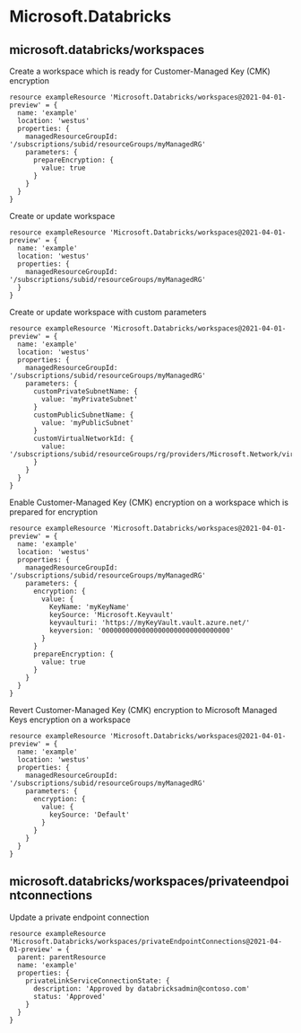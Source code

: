 # Microsoft.Databricks

## microsoft.databricks/workspaces

Create a workspace which is ready for Customer-Managed Key (CMK) encryption
```bicep
resource exampleResource 'Microsoft.Databricks/workspaces@2021-04-01-preview' = {
  name: 'example'
  location: 'westus'
  properties: {
    managedResourceGroupId: '/subscriptions/subid/resourceGroups/myManagedRG'
    parameters: {
      prepareEncryption: {
        value: true
      }
    }
  }
}
```

Create or update workspace
```bicep
resource exampleResource 'Microsoft.Databricks/workspaces@2021-04-01-preview' = {
  name: 'example'
  location: 'westus'
  properties: {
    managedResourceGroupId: '/subscriptions/subid/resourceGroups/myManagedRG'
  }
}
```

Create or update workspace with custom parameters
```bicep
resource exampleResource 'Microsoft.Databricks/workspaces@2021-04-01-preview' = {
  name: 'example'
  location: 'westus'
  properties: {
    managedResourceGroupId: '/subscriptions/subid/resourceGroups/myManagedRG'
    parameters: {
      customPrivateSubnetName: {
        value: 'myPrivateSubnet'
      }
      customPublicSubnetName: {
        value: 'myPublicSubnet'
      }
      customVirtualNetworkId: {
        value: '/subscriptions/subid/resourceGroups/rg/providers/Microsoft.Network/virtualNetworks/myNetwork'
      }
    }
  }
}
```

Enable Customer-Managed Key (CMK) encryption on a workspace which is prepared for encryption
```bicep
resource exampleResource 'Microsoft.Databricks/workspaces@2021-04-01-preview' = {
  name: 'example'
  location: 'westus'
  properties: {
    managedResourceGroupId: '/subscriptions/subid/resourceGroups/myManagedRG'
    parameters: {
      encryption: {
        value: {
          KeyName: 'myKeyName'
          keySource: 'Microsoft.Keyvault'
          keyvaulturi: 'https://myKeyVault.vault.azure.net/'
          keyversion: '00000000000000000000000000000000'
        }
      }
      prepareEncryption: {
        value: true
      }
    }
  }
}
```

Revert Customer-Managed Key (CMK) encryption to Microsoft Managed Keys encryption on a workspace
```bicep
resource exampleResource 'Microsoft.Databricks/workspaces@2021-04-01-preview' = {
  name: 'example'
  location: 'westus'
  properties: {
    managedResourceGroupId: '/subscriptions/subid/resourceGroups/myManagedRG'
    parameters: {
      encryption: {
        value: {
          keySource: 'Default'
        }
      }
    }
  }
}
```

## microsoft.databricks/workspaces/privateendpointconnections

Update a private endpoint connection
```bicep
resource exampleResource 'Microsoft.Databricks/workspaces/privateEndpointConnections@2021-04-01-preview' = {
  parent: parentResource 
  name: 'example'
  properties: {
    privateLinkServiceConnectionState: {
      description: 'Approved by databricksadmin@contoso.com'
      status: 'Approved'
    }
  }
}
```
